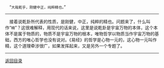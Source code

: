 &emsp;“``大哉乾乎，刚健中正，纯粹精也。``”
___
&emsp;接着说乾卦所代表的性质，是刚健，中正，纯粹的精也。问题来了，什么叫作“``精``”？这很难解释，用现代的话来说，这里是说乾卦是宇宙万物的本体，这个本体不是属于物质的，物质不是宇宙万物的根本，唯物哲学以物质当作宇宙万物的基础，西方的唯心哲学也没有说对。《易经》的哲学是心物一元的，这心物一元叫作精，这个道理牵涉很广，如果发挥起来，又是另外一个专题了。
___
[返回目录](../../master/README.md#目录)